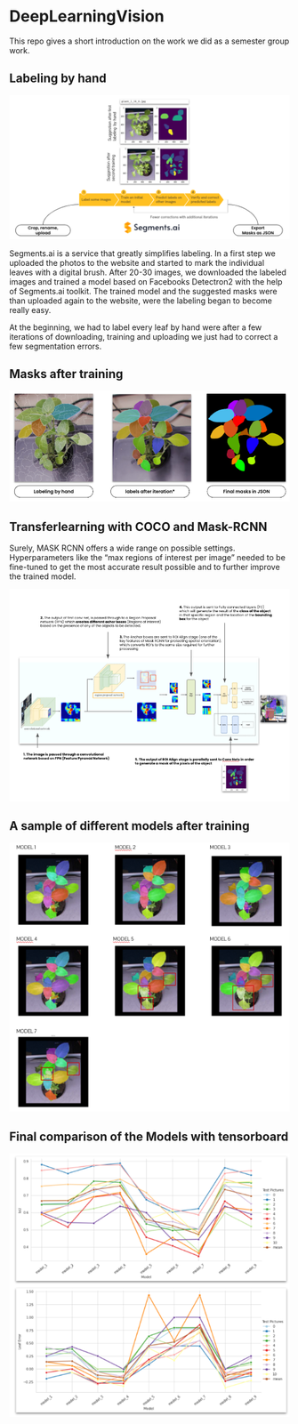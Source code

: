 # DeepLearningVision

This repo gives a short introduction on the work we did as a semester group work.

## Labeling by hand
![Image of segments.ai workflow](https://github.com/Ermaconomist/DeepLearningVision/blob/main/img/1_segments.ai.png)

Segments.ai is a service that greatly simplifies labeling. In a first step we uploaded the photos to the website and started to mark the individual leaves with a digital brush. After 20-30 images, we downloaded the labeled images and trained a model based on Facebooks Detectron2 with the help of Segments.ai toolkit. The trained model and the suggested masks were than uploaded again to the website, were the labeling began to become really easy. 

At the beginning, we had to label every leaf by hand were after a few iterations of downloading, training and uploading we just had to correct a few segmentation errors. 



## Masks after training 

![Image of masks after training](https://github.com/Ermaconomist/DeepLearningVision/blob/main/img/2_masks.png)



## Transferlearning with COCO and Mask-RCNN

Surely, MASK RCNN offers a wide range on possible settings. Hyperparameters like the “max regions of interest per image” needed to be fine-tuned to get the most accurate result possible and to further improve the trained model. 

![Image of Mask-RCNN Workflow used](https://github.com/Ermaconomist/DeepLearningVision/blob/main/img/3_mask-r-cnn.png)



## A sample of different models after training

![Image of example segmentation results](https://github.com/Ermaconomist/DeepLearningVision/blob/main/img/4_models.png)



## Final comparison of the Models with tensorboard

![Image of model results](https://github.com/Ermaconomist/DeepLearningVision/blob/main/img/5_results.png)

